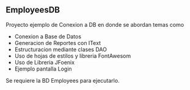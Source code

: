 ## EmployeesDB

Proyecto ejemplo de Conexion a DB en donde se abordan temas como 

- Conexion a Base de Datos
- Generacion de Reportes con IText
- Estructuracion mediante clases DAO
- Uso de hojas de estilos y libreria FontAwesom
- Uso de Libreria JFoenix
- Ejemplo pantalla Login

Se requiere la BD Employees para ejecutarlo.

